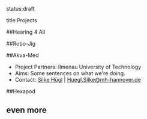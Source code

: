 status:draft

title:Projects




##Hearing 4 All

##Robo-Jig

##Akva-Med
-   Project Partners: Ilmenau University of Technology
-   Aims:
    Some sentences on what we're doing.
-   Contact: [Silke Hügl](01_workgroups/majdani/staff.html) | Huegl.Silke@mh-hannover.de


##Hexapod

## even more